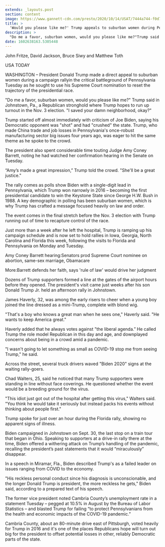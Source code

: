 ```yaml
--- 
extends: _layouts.post 
section: content 
image: https://www.gannett-cdn.com/presto/2020/10/14/USAT/7444a744-f0d7-43e6-adc8-3af9222c53df-AFP_AFP_8T26N6.jpg?crop=4205,2366,x0,y0&width=3200&height=1801&format=pjpg&auto=webp 
title: > 
  'Would you please like me?' Trump appeals to suburban women during Pennsylvania rally 
description: > 
  "Do me a favor, suburban women, would you please like me?"Trump said in Johnstown, Pa., a Republican stronghold where Trump hopes to run up turnout in the Nov. 3 election.A key demographic in polling has been suburban women, which is why Trump has crafted a message focused heavily on law and order.The president's visit came just weeks after his son Donald Trump Jr. held an afternoon rally in Johnstown.Chad Walters, 25, said he noticed that many Trump supporters were standing in line without face coverings. 
date: 1602638163.5305448 
--- 
```

John Fritze, David Jackson, Bruce Siwy and Matthew Toth

USA TODAY

WASHINGTON – President Donald Trump made a direct appeal to suburban women during a campaign rallyin the critical battleground of Pennsylvania Tuesday as he sought to use his Supreme Court nomination to reset the trajectory of the presidential race.

"Do me a favor, suburban women, would you please like me?" Trump said in Johnstown, Pa., a Republican stronghold where Trump hopes to run up turnout in the Nov. 3 election. "I saved your damn neighborhood, okay?"

Trump started off almost immediately with criticism of Joe Biden, saying his Democratic opponent was "shot" and had "crushed" the state. Trump, who made China trade and job losses in Pennsylvania's once-robust manufacturing sector big issues four years ago, was eager to hit the same theme as he spoke to the crowd.

The president also spent considerable time touting Judge Amy Coney Barrett, noting he had watched her confirmation hearing in the Senate on Tuesday.

“Amy’s made a great impression,” Trump told the crowd. "She'll be a great justice."

The rally comes as polls show Biden with a single-digit lead in Pennsylvania, which Trump won narrowly in 2016 – becoming the first presidential candidate to win the Keystone State since George H.W. Bush in 1988. A key demographic in polling has been suburban women, which is why Trump has crafted a message focused heavily on law and order.

The event comes in the final stretch before the Nov. 3 election with Trump running out of time to recapture control of the race.

Just more than a week after he left the hospital, Trump is ramping up his campaign schedule and is now set to hold rallies in Iowa, Georgia, North Carolina and Florida this week, following the visits to Florida and Pennsylvania on Monday and Tuesday.

Amy Coney Barrett hearing:Senators prod Supreme Court nominee on abortion, same-sex marriage, Obamacare

More:Barrett defends her faith, says 'rule of law' would drive her judgment

Dozens of Trump supporters formed a line at the gates of the airport hours before they opened. The president's visit came just weeks after his son Donald Trump Jr. held an afternoon rally in Johnstown.

James Haverly, 32, was among the early risers to cheer when a young boy joined the line dressed as a mini-Trump, complete with blond wig.

"That's a boy who knows a great man when he sees one," Haverly said. "He wants to keep America great."

Haverly added that he always votes against "the liberal agenda.” He called Trump the role model Republican in this day and age, and downplayed concerns about being in a crowd amid a pandemic.

"I wasn't going to let something as small as COVID-19 stop me from seeing Trump," he said.

Across the street, several truck drivers waved "Biden 2020" signs at the waiting rally-goers.

Chad Walters, 25, said he noticed that many Trump supporters were standing in line without face coverings. He questioned whether the event would be a breeding ground for the virus.

"This idiot just got out of the hospital after getting this virus," Walters said. "You think he would take it seriously but instead packs his events without thinking about people first."

Trump spoke for just over an hour during the Florida rally, showing no apparent signs of illness.

Biden campaigned in Johnstown on Sept. 30, the last stop on a train tour that began in Ohio. Speaking to supporters at a drive-in rally there at the time, Biden offered a withering attack on Trump’s handling of the pandemic, recalling the president’s past statements that it would “miraculously” disappear.

In a speech in Miramar, Fla., Biden described Trump's as a failed leader on issues ranging from COVID to the economy.

"His reckless personal conduct since his diagnosis is unconscionable, and the longer Donald Trump is president, the more reckless he gets," Biden said, according to a prepared text of his speech.

The former vice president noted Cambria County’s unemployment rate in a statement Tuesday – pegged at 10.5% in August by the Bureau of Labor Statistics – and blasted Trump for failing “to protect Pennsylvanians from the health and economic impacts of the COVID-19 pandemic.”

Cambria County, about an 80-minute drive east of Pittsburgh, voted heavily for Trump in 2016 and it's one of the places Republicans hope will turn out big for the president to offset potential losses in other, reliably Democratic parts of the state.